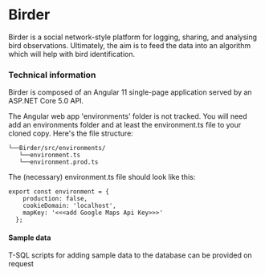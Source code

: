 # Birder
Birder is a social network-style platform for logging, sharing, and analysing bird observations. Ultimately, the aim is to feed the data into an algorithm which will help with bird identification. 


### Technical information

Birder is composed of an Angular 11 single-page application served by an ASP.NET Core 5.0 API.

The Angular web app 'environments' folder is not tracked.  You will need add an environments folder and at least the environment.ts file to your cloned copy.  Here's the file structure:

```
└──Birder/src/environments/
   └──environment.ts
   └──environment.prod.ts
```

The (necessary) environment.ts file should look like this:

```
export const environment = {
    production: false,
    cookieDomain: 'localhost',
    mapKey: '<<<add Google Maps Api Key>>>' 
  };
  ```

#### Sample data

T-SQL scripts for adding sample data to the database can be provided on request
